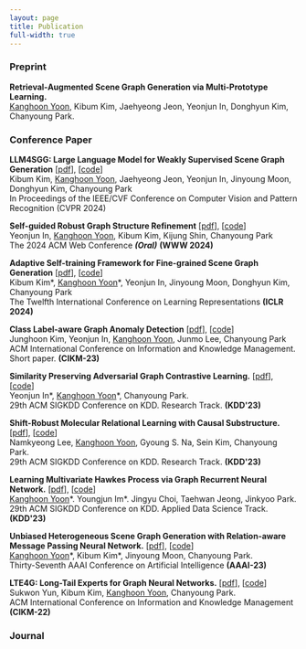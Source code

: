 ```yaml
---
layout: page
title: Publication
full-width: true
---
```


### Preprint

**Retrieval‑Augmented Scene Graph Generation via Multi‑Prototype Learning.**  
<ins>Kanghoon Yoon</ins>, Kibum Kim, Jaehyeong Jeon, Yeonjun In, Donghyun Kim, Chanyoung Park.  

### Conference Paper

**LLM4SGG: Large Language Model for Weakly Supervised Scene Graph Generation** [[pdf]()], [[code]()]  
Kibum Kim, <ins>Kanghoon Yoon</ins>, Jaehyeong Jeon, Yeonjun In, Jinyoung Moon, Donghyun Kim, Chanyoung Park  
In Proceedings of the IEEE/CVF Conference on Computer Vision and Pattern Recognition (CVPR 2024)  

**Self-guided Robust Graph Structure Refinement** [[pdf]()], [[code](https://github.com/yeonjun-in/torch-sg-gsr)]  
Yeonjun In, <ins>Kanghoon Yoon</ins>, Kibum Kim, Kijung Shin, Chanyoung Park  
The 2024 ACM Web Conference **_(Oral)_** **(WWW 2024)**  

**Adaptive Self-training Framework for Fine-grained Scene Graph Generation** [[pdf]()], [[code]()]  
Kibum Kim\*, <ins>Kanghoon Yoon</ins>\*, Yeonjun In, Jinyoung Moon, Donghyun Kim, Chanyoung Park  
The Twelfth International Conference on Learning Representations **(ICLR 2024)** 

**Class Label-aware Graph Anomaly Detection** [[pdf](https://dl.acm.org/doi/abs/10.1145/3583780.3615249)], [[code](https://github.com/jhkim611/CLAD)]  
Junghoon Kim, Yeonjun In, <ins>Kanghoon Yoon</ins>, Junmo Lee, Chanyoung Park  
ACM International Conference on Information and Knowledge Management. Short paper. **(CIKM-23)** 

**Similarity Preserving Adversarial Graph Contrastive Learning.**  [[pdf](https://dl.acm.org/doi/10.1145/3580305.3599503)], [[code](https://github.com/yeonjun-in/torch-SP-AGCL)]  
Yeonjun In\*, <ins>Kanghoon Yoon</ins>\*, Chanyoung Park.  
29th ACM SIGKDD Conference on KDD. Research Track. **(KDD'23)**

**Shift-Robust Molecular Relational Learning with Causal Substructure.**  [[pdf](https://dl.acm.org/doi/abs/10.1145/3580305.3599437)], [[code](https://github.com/Namkyeong/CMRL)]  
Namkyeong Lee, <ins>Kanghoon Yoon</ins>, Gyoung S. Na, Sein Kim, Chanyoung Park.  
29th ACM SIGKDD Conference on KDD. Research Track. **(KDD'23)**

**Learning Multivariate Hawkes Process via Graph Recurrent Neural Network.**  [[pdf](https://dl.acm.org/doi/10.1145/3580305.3599857)], [[code](https://github.com/im0j/GRTPP)]  
<ins>Kanghoon Yoon</ins>\*. Youngjun Im\*. Jingyu Choi, Taehwan Jeong, Jinkyoo Park.   
29th ACM SIGKDD Conference on KDD. Applied Data Science Track. **(KDD'23)**

**Unbiased Heterogeneous Scene Graph Generation with Relation-aware Message Passing Neural Network.**  [[pdf](https://arxiv.org/abs/2212.00443)], [[code](https://github.com/KanghoonYoon/hetsgg-torch)]  
<ins>Kanghoon Yoon</ins>\*, Kibum Kim\*, Jinyoung Moon, Chanyoung Park.  
Thirty-Seventh AAAI Conference on Artificial Intelligence **(AAAI-23)**  

**LTE4G: Long-Tail Experts for Graph Neural Networks.**  [[pdf](https://dl.acm.org/doi/abs/10.1145/3511808.3557381)], [[code](https://github.com/SukwonYun/LTE4G)]  
Sukwon Yun, Kibum Kim, <ins>Kanghoon Yoon</ins>, Chanyoung Park.  
ACM International Conference on Information and Knowledge Management **(CIKM-22)**

### Journal

